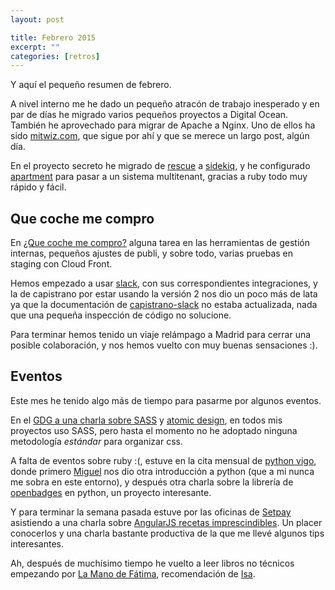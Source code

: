 ```yaml
---
layout: post

title: Febrero 2015
excerpt: ""
categories: [retros]
---
```


Y aquí el pequeño resumen de febrero.

A nivel interno me he dado un pequeño atracón de trabajo inesperado y en par de días he migrado varios pequeños proyectos a Digital Ocean. También he aprovechado para migrar de Apache a Nginx. Uno de ellos ha sido [mitwiz.com](http://mitwiz.com), que sigue por ahí y que se merece un largo post, algún día.

En el proyecto secreto he migrado de [rescue](https://github.com/resque/resque) a [sidekiq](http://sidekiq.org), y he configurado [apartment](https://github.com/influitive/apartment) para pasar a un sistema multitenant, gracias a ruby todo muy rápido y fácil.

Que coche me compro
----
En [¿Que coche me compro?](http://quecochemecompro.com) alguna tarea en las herramientas de gestión internas, pequeños ajustes de publi, y sobre todo, varias pruebas en staging con Cloud Front. 

Hemos empezado a usar [slack](http://slack.com), con sus correspondientes integraciones, y la de capistrano por estar usando la versión 2 nos dio un poco más de lata ya que la documentación de [capistrano-slack](https://github.com/jsanroman/capistrano-slack) no estaba actualizada, nada que una pequeña inspección de código no solucione.

Para terminar hemos tenido un viaje relámpago a Madrid para cerrar una posible colaboración, y nos hemos vuelto con muy buenas sensaciones :).

Eventos
----
Este mes he tenido algo más de tiempo para pasarme por algunos eventos. 

En el [GDG a una charla sobre SASS](https://plus.google.com/events/c7b01l6ghe5uhhl229a2hjn2vi4) y [atomic design](http://patternlab.io/), en todos mis proyectos uso SASS, pero hasta el momento no he adoptado ninguna metodología _estándar_ para organizar css.

A falta de eventos sobre ruby :(, estuve en la cita mensual de [python vigo](http://python-vigo.es/posts/reunion-19022015/), donde primero [Miguel](https://twitter.com/migonzalvar) nos dio otra introducción a python (que a mi nunca me sobra en este entorno), y después otra charla sobre la librería de [openbadges](http://openbadges.org/) en python, un proyecto interesante.

Y para terminar la semana pasada estuve por las oficinas de [Setpay](http://getsetpay.com) asistiendo a una charla sobre [AngularJS recetas imprescindibles](http://www.meetup.com/SetPay-Talks/events/220583467/). Un placer conocerlos y una charla bastante productiva de la que me llevé algunos tips interesantes.

Ah, después de muchísimo tiempo he vuelto a leer libros no técnicos empezando por [La Mano de Fátima](http://www.amazon.es/gp/product/0307476065/ref=as_li_qf_sp_asin_il_tl?ie=UTF8&camp=3626&creative=24790&creativeASIN=0307476065&linkCode=as2&tag=jsanroman-21), recomendación de [Isa](http://twitter.com/isacostas).
